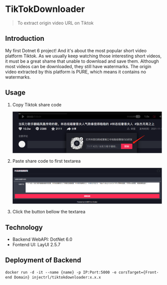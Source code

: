 ﻿# TikTokDownloader

> To extract origin video URL on Tiktok

## Introduction

My first Dotnet 6 project! And it's about the most popular short video platform Tiktok. As we usually keep watching those interesting short videos, it must be a great shame that unable to download and save them. Although most videos can be downloaded, they still have watermarks. The origin video extracted by this platform is PURE, which means it contains no watermarks.

## Usage

1. Copy Tiktok share code

   ![1](./docs/1.png)

2. Paste share code to first textarea

   ![2](./docs/2.png)

3. Click the button bellow the textarea

## Technology

- Backend WebAPI: DotNet 6.0
- Fontend UI: LayUI 2.5.7

## Deployment of Backend

```shell
docker run -d -it --name {name} -p IP:Port:5000 -e corsTarget={Front-end Domain} injectrl/tiktokdownloader:x.x.x
```

